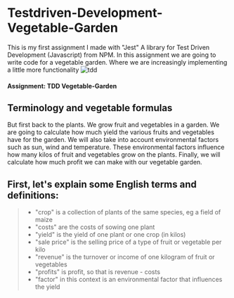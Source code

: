 # Testdriven-Development-Vegetable-Garden
This is my first assignment I made with "Jest" A library for Test Driven Development (Javascript) from NPM. In this assignment we are going to write code for a vegetable garden. Where we are increasingly implementing a little more functionality
![tdd](https://user-images.githubusercontent.com/72910410/110774897-94ce0b00-825e-11eb-8e6a-6729170d9181.jpg)

#### Assignment: TDD Vegetable-Garden


## Terminology and vegetable formulas
But first back to the plants. We grow fruit and vegetables in a garden. We are going to calculate how much yield the various fruits and vegetables have for the garden. We will also take into account environmental factors such as sun, wind and temperature. These environmental factors influence how many kilos of fruit and vegetables grow on the plants. Finally, we will calculate how much profit we can make with our vegetable garden.

## First, let's explain some English terms and definitions:

>- "crop" is a collection of plants of the same species, eg a field of maize
>- "costs" are the costs of sowing one plant
>- "yield" is the yield of one plant or one crop (in kilos)
>- "sale price" is the selling price of a type of fruit or vegetable per kilo
>- "revenue" is the turnover or income of one kilogram of fruit or vegetables
>- "profits" is profit, so that is revenue - costs
>- "factor" in this context is an environmental factor that influences the yield
